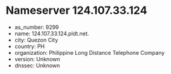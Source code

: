 # Nameserver 124.107.33.124

* as_number: 9299
* name: 124.107.33.124.pldt.net.
* city: Quezon City
* country: PH
* organization: Philippine Long Distance Telephone Company
* version: Unknown
* dnssec: Unknown
